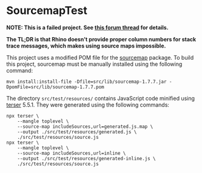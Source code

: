 # SourcemapTest

**NOTE: This is a failed project. See [this forum thread](https://kolmafia.us/threads/postmortem-attempt-at-source-map-support.25834/) for details.**

**The TL;DR is that Rhino doesn't provide proper column numbers for stack trace messages, which makes using source maps impossible.**

This project uses a modified POM file for the [sourcemap](https://mvnrepository.com/artifact/com.atlassian.sourcemap/sourcemap) package. To build this project, sourcemap must be manually installed using the following command:

```
mvn install:install-file -Dfile=src/lib/sourcemap-1.7.7.jar -DpomFile=src/lib/sourcemap-1.7.7.pom
```

The directory `src/test/resources/` contains JavaScript code minified using [terser](https://github.com/terser/terser) 5.5.1. They were generated using the following commands:

```
npx terser \
    --mangle toplevel \
    --source-map includeSources,url=generated.js.map \
    --output ./src/test/resources/generated.js \
    ./src/test/resources/source.js
npx terser \
    --mangle toplevel \
    --source-map includeSources,url=inline \
    --output ./src/test/resources/generated-inline.js \
    ./src/test/resources/source.js
```
